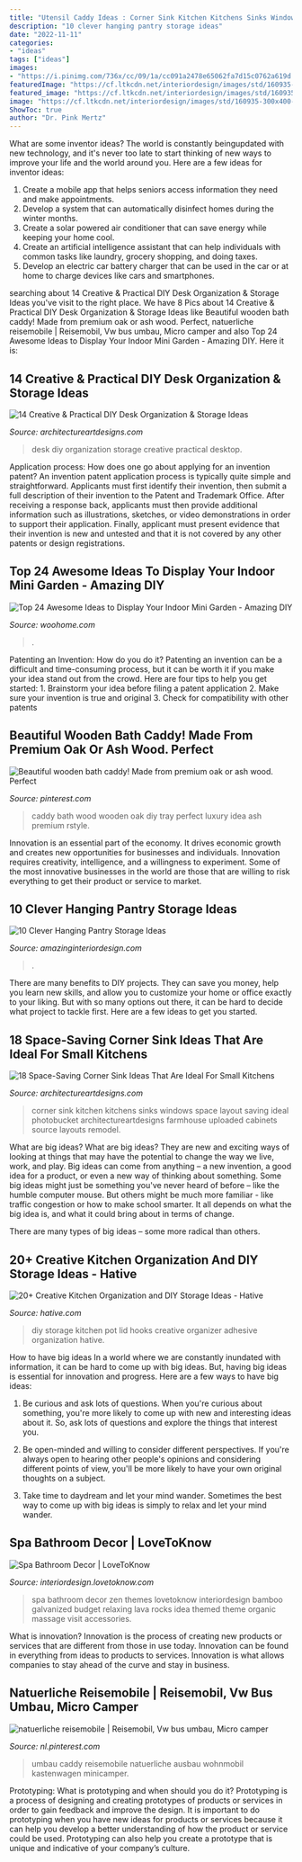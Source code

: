 ```yaml
---
title: "Utensil Caddy Ideas : Corner Sink Kitchen Kitchens Sinks Windows Space Layout Saving Ideal Photobucket Architectureartdesigns Farmhouse Uploaded Cabinets Source Layouts Remodel"
description: "10 clever hanging pantry storage ideas"
date: "2022-11-11"
categories:
- "ideas"
tags: ["ideas"]
images:
- "https://i.pinimg.com/736x/cc/09/1a/cc091a2478e65062fa7d15c0762a619d.jpg"
featuredImage: "https://cf.ltkcdn.net/interiordesign/images/std/160935-300x400-spaobjects.jpg"
featured_image: "https://cf.ltkcdn.net/interiordesign/images/std/160935-300x400-spaobjects.jpg"
image: "https://cf.ltkcdn.net/interiordesign/images/std/160935-300x400-spaobjects.jpg"
ShowToc: true
author: "Dr. Pink Mertz"
---
```



What are some inventor ideas?
The world is constantly beingupdated with new technology, and it's never too late to start thinking of new ways to improve your life and the world around you. Here are a few ideas for inventor ideas: 
1. Create a mobile app that helps seniors access information they need and make appointments. 
2. Develop a system that can automatically disinfect homes during the winter months. 
3. Create a solar powered air conditioner that can save energy while keeping your home cool. 
4. Create an artificial intelligence assistant that can help individuals with common tasks like laundry, grocery shopping, and doing taxes. 
5. Develop an electric car battery charger that can be used in the car or at home to charge devices like cars and smartphones.

	

		
searching about 14 Creative &amp; Practical DIY Desk Organization &amp; Storage Ideas you've visit to the right place. We have 8 Pics about 14 Creative &amp; Practical DIY Desk Organization &amp; Storage Ideas like Beautiful wooden bath caddy! Made from premium oak or ash wood. Perfect, natuerliche reisemobile | Reisemobil, Vw bus umbau, Micro camper and also Top 24 Awesome Ideas to Display Your Indoor Mini Garden - Amazing DIY. Here it is:
		
    
## 14 Creative &amp; Practical DIY Desk Organization &amp; Storage Ideas

<img loading=lazy src="https://www.architectureartdesigns.com/wp-content/uploads/2015/03/14-Creative-Practical-DIY-Desk-Organization-Storage-Ideas-12.jpg" onerror="this.onerror=null;this.src='https://tse3.mm.bing.net/th?id=OIP.XXwTj0N_Njnf02cQGmCicAHaMH&amp;pid=15.1';" alt="14 Creative &amp; Practical DIY Desk Organization &amp; Storage Ideas">

_Source: architectureartdesigns.com_

>desk diy organization storage creative practical desktop. 

	

Application process: How does one go about applying for an invention patent?
An invention patent application process is typically quite simple and straightforward. Applicants must first identify their invention, then submit a full description of their invention to the Patent and Trademark Office. After receiving a response back, applicants must then provide additional information such as illustrations, sketches, or video demonstrations in order to support their application. Finally, applicant must present evidence that their invention is new and untested and that it is not covered by any other patents or design registrations.

    
## Top 24 Awesome Ideas To Display Your Indoor Mini Garden - Amazing DIY

<img loading=lazy src="https://www.woohome.com/wp-content/uploads/2016/04/indoor-garden-projects-13.jpg" onerror="this.onerror=null;this.src='https://tse2.mm.bing.net/th?id=OIP.Ki_UXHZ1V1w7he8dPZSgBAHaLH&amp;pid=15.1';" alt="Top 24 Awesome Ideas to Display Your Indoor Mini Garden - Amazing DIY">

_Source: woohome.com_

>. 

	

Patenting an Invention: How do you do it?
Patenting an invention can be a difficult and time-consuming process, but it can be worth it if you make your idea stand out from the crowd. Here are four tips to help you get started: 1. Brainstorm your idea before filing a patent application 
2. Make sure your invention is true and original 
3. Check for compatibility with other patents 

    
## Beautiful Wooden Bath Caddy! Made From Premium Oak Or Ash Wood. Perfect

<img loading=lazy src="https://i.pinimg.com/736x/cc/09/1a/cc091a2478e65062fa7d15c0762a619d.jpg" onerror="this.onerror=null;this.src='https://tse1.mm.bing.net/th?id=OIP.mOSTB9jMlNmmbuMQHpjQgAHaLH&amp;pid=15.1';" alt="Beautiful wooden bath caddy! Made from premium oak or ash wood. Perfect">

_Source: pinterest.com_

>caddy bath wood wooden oak diy tray perfect luxury idea ash premium rstyle. 

	

Innovation is an essential part of the economy. It drives economic growth and creates new opportunities for businesses and individuals. Innovation requires creativity, intelligence, and a willingness to experiment. Some of the most innovative businesses in the world are those that are willing to risk everything to get their product or service to market.

    
## 10 Clever Hanging Pantry Storage Ideas

<img loading=lazy src="https://www.amazinginteriordesign.com/wp-content/uploads/2017/06/10-Clever-Hanging-Pantry-Storage-Ideas-fi.jpg" onerror="this.onerror=null;this.src='https://tse2.mm.bing.net/th?id=OIP.iCMMEKYKQk3kwTjlEx8fsgHaJ4&amp;pid=15.1';" alt="10 Clever Hanging Pantry Storage Ideas">

_Source: amazinginteriordesign.com_

>. 

	

There are many benefits to DIY projects. They can save you money, help you learn new skills, and allow you to customize your home or office exactly to your liking. But with so many options out there, it can be hard to decide what project to tackle first. Here are a few ideas to get you started.

    
## 18 Space-Saving Corner Sink Ideas That Are Ideal For Small Kitchens

<img loading=lazy src="http://www.architectureartdesigns.com/wp-content/uploads/2017/03/10-2-630x473.jpg" onerror="this.onerror=null;this.src='https://tse4.mm.bing.net/th?id=OIP.JVB1npoFSbtipquXHp6eSQHaFj&amp;pid=15.1';" alt="18 Space-Saving Corner Sink Ideas That Are Ideal For Small Kitchens">

_Source: architectureartdesigns.com_

>corner sink kitchen kitchens sinks windows space layout saving ideal photobucket architectureartdesigns farmhouse uploaded cabinets source layouts remodel. 

	

What are big ideas?
What are big ideas? They are new and exciting ways of looking at things that may have the potential to change the way we live, work, and play. Big ideas can come from anything – a new invention, a good idea for a product, or even a new way of thinking about something.
Some big ideas might just be something you've never heard of before – like the humble computer mouse. But others might be much more familiar - like traffic congestion or how to make school smarter. It all depends on what the big idea is, and what it could bring about in terms of change.

There are many types of big ideas – some more radical than others.

    
## 20+ Creative Kitchen Organization And DIY Storage Ideas - Hative

<img loading=lazy src="https://hative.com/wp-content/uploads/2017/04/kitchen-storage/27-kitchen-storage-diy-ideas.jpg" onerror="this.onerror=null;this.src='https://tse4.mm.bing.net/th?id=OIP.WsABP_zMWr1gMM4abqPj5AHaRX&amp;pid=15.1';" alt="20+ Creative Kitchen Organization and DIY Storage Ideas - Hative">

_Source: hative.com_

>diy storage kitchen pot lid hooks creative organizer adhesive organization hative. 

	

How to have big ideas
In a world where we are constantly inundated with information, it can be hard to come up with big ideas. But, having big ideas is essential for innovation and progress. Here are a few ways to have big ideas:
1) Be curious and ask lots of questions. When you're curious about something, you're more likely to come up with new and interesting ideas about it. So, ask lots of questions and explore the things that interest you.

2) Be open-minded and willing to consider different perspectives. If you're always open to hearing other people's opinions and considering different points of view, you'll be more likely to have your own original thoughts on a subject.

3) Take time to daydream and let your mind wander. Sometimes the best way to come up with big ideas is simply to relax and let your mind wander.

    
## Spa Bathroom Decor | LoveToKnow

<img loading=lazy src="https://cf.ltkcdn.net/interiordesign/images/std/160935-300x400-spaobjects.jpg" onerror="this.onerror=null;this.src='https://tse2.mm.bing.net/th?id=OIP._zROwXYibUmgYmc3tdJ_0gAAAA&amp;pid=15.1';" alt="Spa Bathroom Decor | LoveToKnow">

_Source: interiordesign.lovetoknow.com_

>spa bathroom decor zen themes lovetoknow interiordesign bamboo galvanized budget relaxing lava rocks idea themed theme organic massage visit accessories. 

	

What is innovation?
Innovation is the process of creating new products or services that are different from those in use today. Innovation can be found in everything from ideas to products to services. Innovation is what allows companies to stay ahead of the curve and stay in business.

    
## Natuerliche Reisemobile | Reisemobil, Vw Bus Umbau, Micro Camper

<img loading=lazy src="https://i.pinimg.com/736x/79/c5/78/79c578926e443c7791cb0085ca0afc53.jpg" onerror="this.onerror=null;this.src='https://tse1.mm.bing.net/th?id=OIP.YFk0FG0n6f2ra1YpLTK8MQHaGo&amp;pid=15.1';" alt="natuerliche reisemobile | Reisemobil, Vw bus umbau, Micro camper">

_Source: nl.pinterest.com_

>umbau caddy reisemobile natuerliche ausbau wohnmobil kastenwagen minicamper. 

	

Prototyping: What is prototyping and when should you do it?
Prototyping is a process of designing and creating prototypes of products or services in order to gain feedback and improve the design. It is important to do prototyping when you have new ideas for products or services because it can help you develop a better understanding of how the product or service could be used. Prototyping can also help you create a prototype that is unique and indicative of your company’s culture.


